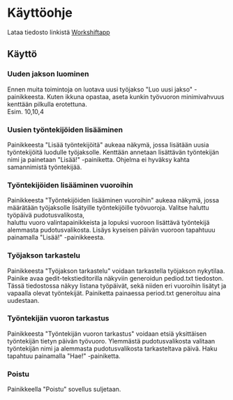 # Käyttöohje
 
 Lataa tiedosto linkistä [Workshiftapp](https://github.com/Jikke/ot-harjoitustyo/releases/tag/viikko6)
 
##  Käyttö

### Uuden jakson luominen

Ennen muita toimintoja on luotava uusi työjakso "Luo uusi jakso" -painikkeesta. Kuten ikkuna opastaa, aseta kunkin työvuoron minimivahvuus kenttään pilkulla erotettuna.\
Esim. 10,10,4

### Uusien työntekijöiden lisääminen

Painikkeesta "Lisää työntekijöitä" aukeaa näkymä, jossa lisätään uusia työntekijöitä luodulle työjaksolle. Kenttään annetaan lisättävän työntekijän nimi
ja painetaan "Lisää!" -painiketta. Ohjelma ei hyväksy kahta samannimistä työntekijää.

### Työntekijöiden lisääminen vuoroihin

Painikkeesta "Työntekijöiden lisääminen vuoroihin" aukeaa näkymä, jossa määrätään työjaksolle lisätyille työntekijöille työvuoroja. Valitse haluttu työpäivä pudotusvalikosta,\
haluttu vuoro valintapainikkeista ja lopuksi vuoroon lisättävä työntekijä alemmasta pudotusvalikosta. Lisäys kyseisen päivän vuoroon tapahtuuu painamalla "Lisää!" -painikkeesta.

### Työjakson tarkastelu

Painikkeesta "Työjakson tarkastelu" voidaan tarkastella työjakson nykytilaa. Painike avaa gedit-tekstieditorilla näkyviin generoidun pediod.txt tiedoston. 
Tässä tiedostossa näkyy listana työpäivät, sekä niiden eri vuoroihin lisätyt ja vapaalla olevat työntekijät. Painiketta painaessa period.txt generoituu aina uudestaan.

### Työntekijän vuoron tarkastus

Painikkeesta "Työntekijän vuoron tarkastus" voidaan etsiä yksittäisen työntekijän tietyn päivän työvuoro. Ylemmästä pudotusvalikosta valitaan työntekijän nimi 
ja alemmasta pudotusvalikosta tarkasteltava päivä. Haku tapahtuu painamalla "Hae!" -painiketta.

### Poistu

Painikkeella "Poistu" sovellus suljetaan.
